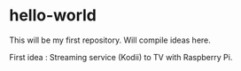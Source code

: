 # hello-world
This will be my first repository. Will compile ideas here. 

First idea : Streaming service (Kodii) to TV with Raspberry Pi.
